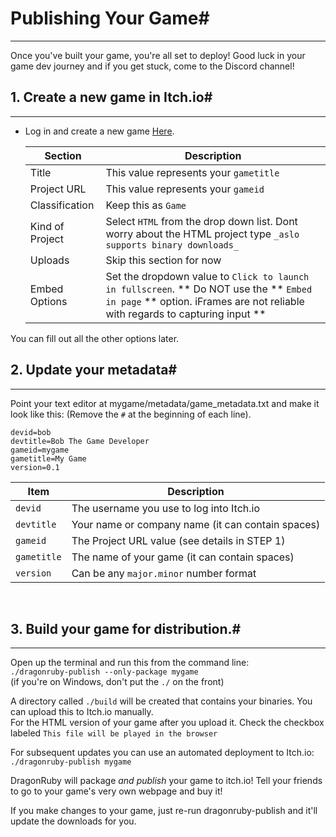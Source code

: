 # Publishing Your Game#
---
  Once you've built your game, you're all set to deploy! Good luck in
  your game dev journey and if you get stuck, come to the Discord
  channel!

## 1. Create a new game in Itch.io#
---

  - Log in and create a new game [Here](https://itch.io/game/new).

    |Section|Description|
    |--|--|
    |Title|This value represents your `gametitle`|
    |Project URL| This value represents your `gameid`|
    |Classification| Keep this as `Game`|
    |Kind of Project| Select `HTML` from the drop down list. Dont worry about the HTML project type `_aslo supports binary downloads_`|
    |Uploads| Skip this section for now|
    |Embed Options| Set the dropdown value to `Click to launch in fullscreen`. ** Do NOT use the **  ` Embed in page ` ** option. iFrames are not reliable with regards to capturing input **|

   You can fill out all the other options later.

## 2. Update your metadata#
---

   Point your text editor at mygame/metadata/game_metadata.txt and
   make it look like this: (Remove the `#` at the beginning of each line).

```
devid=bob
devtitle=Bob The Game Developer
gameid=mygame
gametitle=My Game
version=0.1
```
|Item|Description|
|--|--|
|`devid`|The username you use to log into Itch.io|
|`devtitle`|Your name or company name (it can contain spaces)|
|`gameid` |The Project URL value (see details in STEP 1)|
|`gametitle`|The name of your game (it can contain spaces)|
|`version` |Can be any `major.minor` number format|

<br>

## 3. Build your game for distribution.#
---

   Open up the terminal and run this from the command line:<br>
`./dragonruby-publish --only-package mygame`<br>
   (if you're on Windows, don't put the `./` on the front)

   A directory called `./build` will be created that contains your
   binaries. You can upload this to Itch.io manually. <br>For the HTML
   version of your game after you upload it. Check the checkbox labeled
   `This file will be played in the browser`

   For subsequent updates you can use an automated deployment to Itch.io:<br>
     `./dragonruby-publish mygame`

   DragonRuby will package _and publish_ your game to itch.io! Tell your
   friends to go to your game's very own webpage and buy it!

   If you make changes to your game, just re-run dragonruby-publish and it'll
   update the downloads for you.


